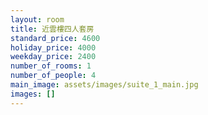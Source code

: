 ```yaml
---
layout: room
title: 近雲樓四人套房
standard_price: 4600
holiday_price: 4000
weekday_price: 2400
number_of_rooms: 1
number_of_people: 4
main_image: assets/images/suite_1_main.jpg
images: []
---
```

